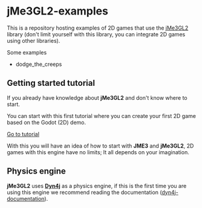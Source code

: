 # jMe3GL2-examples

This is a repository hosting examples of 2D games that use the [jMe3GL2](https://github.com/JNightRide/jMe3GL2) library (don't limit yourself with this library, you can integrate 2D games using other libraries).

Some examples
- dodge_the_creeps

## Getting started tutorial

If you already have knowledge about **jMe3GL2** and don't know where to start.

You can start with this first tutorial where you can create your first 2D game based on the Godot (2D) demo.

[Go to tutorial](https://github.com/JNightRide/jMe3GL2-examples/wiki)

With this you will have an idea of ​​how to start with **JME3** and **jMe3GL2**, 2D games with this engine have no limits; It all depends on your imagination.

## Physics engine

**jMe3GL2** uses [**Dyn4j**](https://dyn4j.org/) as a physics engine, if this is the first time you are using this engine we recommend reading the documentation ([dyn4j-documentation](https://dyn4j.org/pages/getting-started)).
